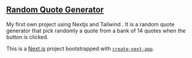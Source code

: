 ## [Random Quote Generator](https://nextjs-random-quote-lr9xfedy2-lucasdota.vercel.app/)

My first own project using Nextjs and Tailwind . It is a random quote generator that pick randomly a quote from a bank of 14 quotes when the button is clicked.

This is a [Next.js](https://nextjs.org/) project bootstrapped with [`create-next-app`](https://github.com/vercel/next.js/tree/canary/packages/create-next-app).
